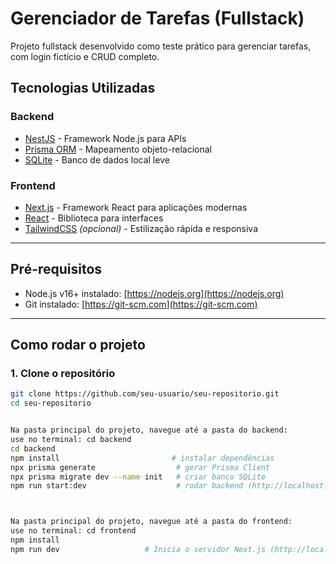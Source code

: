 # Gerenciador de Tarefas (Fullstack)

Projeto fullstack desenvolvido como teste prático para gerenciar tarefas, com login fictício e CRUD completo.

## Tecnologias Utilizadas

### Backend
- [NestJS](https://nestjs.com/) - Framework Node.js para APIs
- [Prisma ORM](https://www.prisma.io/) - Mapeamento objeto-relacional
- [SQLite](https://www.sqlite.org/) - Banco de dados local leve

### Frontend
- [Next.js](https://nextjs.org/) - Framework React para aplicações modernas
- [React](https://reactjs.org/) - Biblioteca para interfaces
- [TailwindCSS](https://tailwindcss.com/) *(opcional)* - Estilização rápida e responsiva

---

## Pré-requisitos

- Node.js v16+ instalado: [https://nodejs.org](https://nodejs.org)  
- Git instalado: [https://git-scm.com](https://git-scm.com)

---

## Como rodar o projeto

### 1. Clone o repositório

```bash
git clone https://github.com/seu-usuario/seu-repositorio.git
cd seu-repositorio


Na pasta principal do projeto, navegue até a pasta do backend:
use no terminal: cd backend
cd backend
npm install                         # instalar dependências
npx prisma generate                  # gerar Prisma Client
npx prisma migrate dev --name init   # criar banco SQLite
npm run start:dev                    # rodar backend (http://localhost:3001)



Na pasta principal do projeto, navegue até a pasta do frontend:
use no terminal: cd frontend
npm install
npm run dev                   # Inicia o servidor Next.js (http://localhost:3000/login)

